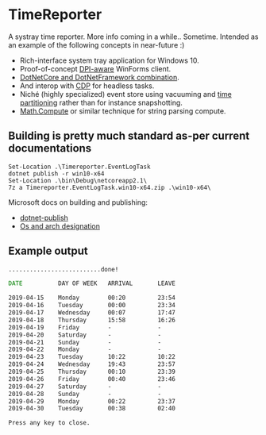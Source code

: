 # TimeReporter

A systray time reporter. More info coming in a while.. Sometime. Intended as an example of the following concepts in near-future :)
* Rich-interface system tray application for Windows 10. 
* Proof-of-concept [DPI-aware](https://stackoverflow.com/questions/4075802/creating-a-dpi-aware-application) WinForms client.
* [DotNetCore and DotNetFramework combination](https://docs.microsoft.com/en-us/dotnet/core/porting/project-structure).
* And interop with [CDP](https://github.com/cyrus-and/chrome-remote-interface) for headless tasks.
* Niché (highly specialized) event store using vacuuming and [time partitioning](https://dzone.com/articles/five-sharding-data-models-and-which-is-right) rather than for instance snapshotting.
* [Math.Compute](https://stackoverflow.com/questions/3972854/parse-math-expression) or similar technique for string parsing compute. 

## Building is pretty much standard as-per current documentations

```pwsh
Set-Location .\Timereporter.EventLogTask
dotnet publish -r win10-x64
Set-Location .\bin\Debug\netcoreapp2.1\
7z a Timereporter.EventLogTask.win10-x64.zip .\win10-x64\
```

Microsoft docs on building and publishing:
- [dotnet-publish](https://docs.microsoft.com/en-us/dotnet/core/tools/dotnet-publish?tabs=netcore21)
- [Os and arch designation](https://docs.microsoft.com/en-us/dotnet/core/rid-catalog)

## Example output

```cmd
..........................done!

DATE          DAY OF WEEK   ARRIVAL       LEAVE

2019-04-15    Monday        00:20         23:54
2019-04-16    Tuesday       00:00         23:34
2019-04-17    Wednesday     00:07         17:47
2019-04-18    Thursday      15:58         16:26
2019-04-19    Friday        -             -
2019-04-20    Saturday      -             -
2019-04-21    Sunday        -             -
2019-04-22    Monday        -             -
2019-04-23    Tuesday       10:22         10:22
2019-04-24    Wednesday     19:43         23:57
2019-04-25    Thursday      00:10         23:39
2019-04-26    Friday        00:40         23:46
2019-04-27    Saturday      -             -
2019-04-28    Sunday        -             -
2019-04-29    Monday        00:22         23:37
2019-04-30    Tuesday       00:38         02:40

Press any key to close.
```